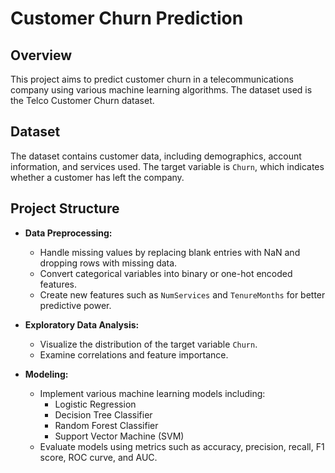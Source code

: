 # Customer Churn Prediction

## Overview
This project aims to predict customer churn in a telecommunications company using various machine learning algorithms. The dataset used is the Telco Customer Churn dataset.

## Dataset
The dataset contains customer data, including demographics, account information, and services used. The target variable is `Churn`, which indicates whether a customer has left the company.

## Project Structure
- **Data Preprocessing:** 
  - Handle missing values by replacing blank entries with NaN and dropping rows with missing data.
  - Convert categorical variables into binary or one-hot encoded features.
  - Create new features such as `NumServices` and `TenureMonths` for better predictive power.
  
- **Exploratory Data Analysis:**
  - Visualize the distribution of the target variable `Churn`.
  - Examine correlations and feature importance.

- **Modeling:**
  - Implement various machine learning models including:
    - Logistic Regression
    - Decision Tree Classifier
    - Random Forest Classifier
    - Support Vector Machine (SVM)
  - Evaluate models using metrics such as accuracy, precision, recall, F1 score, ROC curve, and AUC.


